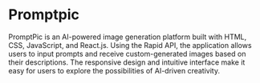 # Promptpic

PromptPic is an AI-powered image generation platform built with HTML, CSS, JavaScript, and React.js. Using the Rapid API, the application allows users to input prompts and receive custom-generated images based on their descriptions. The responsive design and intuitive interface make it easy for users to explore the possibilities of AI-driven creativity.

